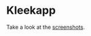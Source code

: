 Kleekapp
==================================

Take a look at the [screenshots](http://jonyt.github.io/kleekapp/).


